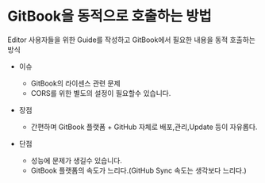 # GitBook을 동적으로 호출하는 방법

Editor 사용자들을 위한 Guide를 작성하고
GitBook에서 필요한 내용을 동적 호출하는 방식

* 이슈
    * GitBook의 라이센스 관련 문제
    * CORS를 위한 별도의 설정이 필요할수 있습니다.
    
* 장점
    * 간편하며 GitBook 플랫폼 + GitHub 자체로 배포,관리,Update 등이 자유롭다.

* 단점
    * 성능에 문제가 생길수 있습니다.
    * GitBook 플랫폼의 속도가 느리다.(GitHub Sync 속도는 생각보다 느리다.)
    
